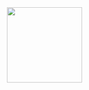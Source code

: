 <div align="center">
  <img height="170px" src="https://github-readme-stats.vercel.app/api?username=Qy486&show_icons=true&theme=onedark&hide_border=true&locale=cn"/>
</div>
